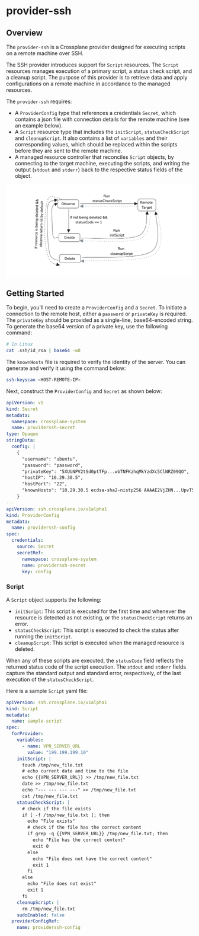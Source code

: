 # provider-ssh

## Overview

The `provider-ssh` is a Crossplane provider designed for executing scripts on a remote machine over SSH.

The SSH provider introduces support for `Script` resources. The `Script` resources manages execution 
of a primary script, a status check script, and a cleanup script. The purpose of this provider
is to retrieve data and apply configurations on a remote machine in accordance to the 
managed resources.

The `provider-ssh` requires:

- A `ProviderConfig` type that references a credentials `Secret`, which contains a json file with 
connection details for the remote machine (see an example below).
- A `Script` resource type that includes the `initScript`, `statusCheckScript` and `cleanupScript`.
It also contains a list of `variables` and their corresponding values, which should be replaced 
within the scripts before they are sent to the remote machine.
- A managed resource controller that reconciles `Script` objects, by connecting 
to the target machine, executing the scripts, and writing the output (`stdout` and `stderr`) 
back to the respective status fields of the object.

![image](./provider-ssh-crossplane-diagram.png)

## Getting Started 

To begin, you'll need to create a `ProviderConfig` and a `Secret`. 
To initiate a connection to the remote host, either a `password` or `privateKey` is required. 
The `privateKey` should be provided as a single-line, base64-encoded string. 
To generate the base64 version of a private key, use the following command:

```bash
# In Linux
cat .ssh/id_rsa | base64 -w0
```
The `knownHosts` file is required to verify the identity of the server. 
You can generate and verify it using the command below:

```bash
ssh-keyscan <HOST-REMOTE-IP>
```

Next, construct the `ProviderConfig` and `Secret` as shown below:

```yaml
apiVersion: v1
kind: Secret
metadata:
  namespace: crossplane-system
  name: providerssh-secret
type: Opaque
stringData:
  config: |
    {
      "username": "ubuntu",
      "password": "password",
      "privateKey": "5XUUNPV2tSd0ptTFp...wbTNFKzhqMkYzdXc5ClNRZ09QO",
      "hostIP": "10.29.30.5",
      "hostPort": "22",
      "knownHosts": "10.29.30.5 ecdsa-sha2-nistp256 AAAAE2VjZHN...UpvT57WP45MDBAV4CxQ="
    }
---
apiVersion: ssh.crossplane.io/v1alpha1
kind: ProviderConfig
metadata:
  name: providerssh-config
spec:
  credentials:
    source: Secret
    secretRef:
      namespace: crossplane-system
      name: providerssh-secret
      key: config
```

### Script 

A `Script` object supports the following:

- `initScript`: This script is executed for the first time and whenever the resource is detected as not existing,
or the `statusCheckScript` returns an error.
- `statusCheckScript`: This script is executed to check the status after running the `initScript`.
- `cleanupScript`: This script is executed when the managed resource is deleted.

When any of these scripts are executed, the `statusCode` field reflects the returned status code of the script execution. 
The `stdout` and `stderr` fields capture the standard output and standard error, 
respectively, of the last execution of the `statusCheckScript`.

Here is a sample `Script` yaml file:

```yaml
apiVersion: ssh.crossplane.io/v1alpha1
kind: Script
metadata:
  name: sample-script
spec:
  forProvider:
    variables:
      - name: VPN_SERVER_URL
        value: "199.199.199.10"
    initScript: |
      touch /tmp/new_file.txt
      # echo current date and time to the file
      echo {{VPN_SERVER_URL}} >> /tmp/new_file.txt
      date >> /tmp/new_file.txt
      echo "--- --- --- ---" >> /tmp/new_file.txt
      cat /tmp/new_file.txt
    statusCheckScript: |
      # check if the file exists
      if [ -f /tmp/new_file.txt ]; then
        echo "File exists"
        # check if the file has the correct content
        if grep -q {{VPN_SERVER_URL}} /tmp/new_file.txt; then
          echo "File has the correct content"
          exit 0
        else
          echo "File does not have the correct content"
          exit 1
        fi
      else
        echo "File does not exist"
        exit 1
      fi
    cleanupScript: |
      rm /tmp/new_file.txt
    sudoEnabled: false
  providerConfigRef:
    name: providerssh-config
```

